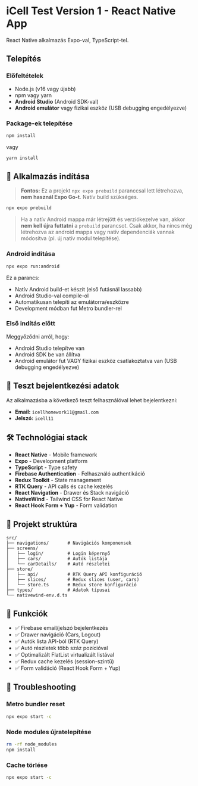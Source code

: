 # iCell Test Version 1 - React Native App

React Native alkalmazás Expo-val, TypeScript-tel.

## Telepítés

### Előfeltételek
- Node.js (v16 vagy újabb)
- npm vagy yarn
- **Android Studio** (Android SDK-val)
- **Android emulátor** vagy fizikai eszköz (USB debugging engedélyezve)

### Package-ek telepítése

```bash
npm install
```

vagy

```bash
yarn install
```

## 🏃 Alkalmazás indítása

> **Fontos:** Ez a projekt `npx expo prebuild` paranccsal lett létrehozva, **nem használ Expo Go-t**. Natív build szükséges.
> 
```bash
npx expo prebuild
```
> 
> Ha a  natív Android mappa már létrejött és verziókezelve van, akkor **nem kell újra futtatni** a `prebuild` parancsot. Csak akkor, ha nincs még létrehozva az android mappa vagy natív dependenciák vannak módosítva (pl. új natív modul telepítése).

### Android indítása

```bash
npx expo run:android
```

Ez a parancs:
- Natív Android build-et készít (első futásnál lassabb)
- Android Studio-val compile-ol
- Automatikusan telepíti az emulátorra/eszközre
- Development módban fut Metro bundler-rel

### Első indítás előtt

Meggyőződni arról, hogy:
- Android Studio telepítve van
- Android SDK be van állítva
- Android emulátor fut VAGY fizikai eszköz csatlakoztatva van (USB debugging engedélyezve)

## 👤 Teszt bejelentkezési adatok

Az alkalmazásba a következő teszt felhasználóval lehet bejelentkezni:

- **Email:** `icellhomework11@gmail.com`
- **Jelszó:** `icell11` 

## 🛠️ Technológiai stack

- **React Native** - Mobile framework
- **Expo** - Development platform
- **TypeScript** - Type safety
- **Firebase Authentication** - Felhasználó authentikáció
- **Redux Toolkit** - State management
- **RTK Query** - API calls és cache kezelés
- **React Navigation** - Drawer és Stack navigáció
- **NativeWind** - Tailwind CSS for React Native
- **React Hook Form + Yup** - Form validation

## 📁 Projekt struktúra

```
src/
├── navigations/       # Navigációs komponensek
├── screens/
│   ├── login/         # Login képernyő
│   ├── cars/          # Autók listája
│   └── carDetails/    # Autó részletei
├── store/
│   ├── api/           # RTK Query API konfiguráció
│   ├── slices/        # Redux slices (user, cars)
│   └── store.ts       # Redux store konfiguráció
├── types/             # Adatok típusai
└── nativewind-env.d.ts
```

## 📱 Funkciók

- ✅ Firebase email/jelszó bejelentkezés
- ✅ Drawer navigáció (Cars, Logout)
- ✅ Autók lista API-ból (RTK Query)
- ✅ Autó részletek több száz pozícióval
- ✅ Optimalizált FlatList virtualizált listával
- ✅ Redux cache kezelés (session-szintű)
- ✅ Form validáció (React Hook Form + Yup)

## 🔧 Troubleshooting

### Metro bundler reset
```bash
npx expo start -c
```

### Node modules újratelepítése
```bash
rm -rf node_modules
npm install
```

### Cache törlése
```bash
npx expo start -c
```